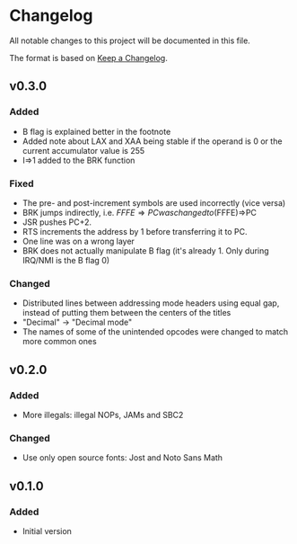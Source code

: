 # Changelog
All notable changes to this project will be documented in this file.

The format is based on [Keep a Changelog](https://keepachangelog.com/en/1.0.0/).

## v0.3.0

### Added
- B flag is explained better in the footnote
- Added note about LAX and XAA being stable if the operand is 0
or the current accumulator value is 255
- I⇒1 added to the BRK function

### Fixed
- The pre- and post-increment symbols are used incorrectly (vice versa)
- BRK jumps indirectly, i.e. $FFFE⇒PC was changed to ($FFFE)⇒PC
- JSR pushes PC+2.
- RTS increments the address by 1 before transferring it to PC.
- One line was on a wrong layer
- BRK does not actually manipulate B flag (it's already 1. Only during IRQ/NMI
  is the B flag 0)

### Changed
- Distributed lines between addressing mode headers using equal gap, instead of
putting them between the centers of the titles
- "Decimal" -> "Decimal mode"
- The names of some of the unintended opcodes were changed to match more common
ones

## v0.2.0

### Added
- More illegals: illegal NOPs, JAMs and SBC2

### Changed
- Use only open source fonts: Jost and Noto Sans Math

## v0.1.0

### Added
- Initial version

[0.3.0]: https://github.com/vsariola/c64-cheat-sheets/compare/v0.2.0...v0.3.0
[0.2.0]: https://github.com/vsariola/c64-cheat-sheets/compare/v0.1.0...v0.2.0
[0.1.0]: https://github.com/vsariola/c64-cheat-sheets/releases/tag/v0.1.0
